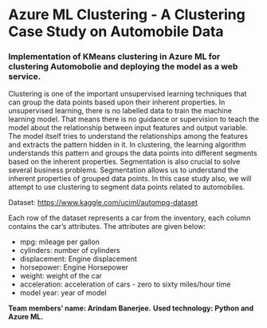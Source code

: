 # Azure ML Clustering - A Clustering Case Study on Automobile Data

### Implementation of KMeans clustering in Azure ML for clustering Automobolie and deploying the model as a web service.

Clustering is one of the important unsupervised learning techniques that can group the data points based upon their inherent properties. In unsupervised learning, there is no labelled data to train the machine learning model. That means there is no guidance or supervision to teach the model about the relationship between input features and output variable. The model itself tries to understand the relationships among the features and extracts the pattern hidden in it. In clustering, the learning algorithm understands this pattern and groups the data points into different segments based on the inherent properties. Segmentation is also crucial to solve several business problems. Segmentation allows us to understand the inherent properties of grouped data points. In this case study also, we will attempt to use clustering to segment data points related to automobiles.

Dataset: https://www.kaggle.com/uciml/autompg-dataset

Each row of the dataset represents a car from the inventory, each column contains the car’s attributes. The attributes are given below:

- mpg: mileage per gallon
- cylinders: number of cylinders
- displacement: Engine displacement
- horsepower: Engine Horsepower
- weight: weight of the car
- acceleration: acceleration of cars - zero to sixty miles/hour time
- model year: year of model

**Team members’ name: Arindam Banerjee.**
**Used technology: Python and Azure ML.**


